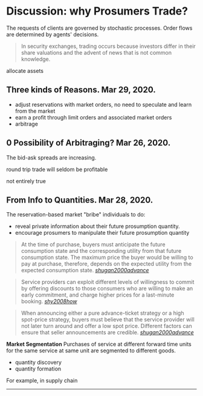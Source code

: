 
# Discussion: why Prosumers Trade?

The requests of clients are governed by stochastic processes. Order flows are determined by agents' decisions.

> In security exchanges, trading occurs because investors differ in their share valuations and the advent of news that is not common knowledge.

allocate assets

## Three kinds of Reasons. Mar 29, 2020.

- adjust reservations with market orders, no need to speculate and learn from the market
- earn a profit through limit orders and associated market orders
- arbitrage


## 0 Possibility of Arbitraging? Mar 26, 2020.

The bid-ask spreads are increasing.

round trip trade will seldom be profitable

not entirely true


## From Info to Quantities. Mar 28, 2020.

The reservation-based market "bribe" individuals to do:

- reveal private information about their future prosumption quantity.
- encourage prosumers to manipulate their future prosumption quantity

> At the time of purchase, buyers must anticipate the future consumption state and the corresponding utility from that future consumption state. The maximum price the buyer would be willing to pay at purchase, therefore, depends on the expected utility from the expected consumption state. [_shugan2000advance_]

> Service providers can exploit different levels of willingness to commit by offering discounts to those consumers who are willing to make an early commitment, and charge higher prices for a last-minute booking. [_shy2008how_]

> When announcing either a pure advance-ticket strategy or a high spot-price strategy, buyers must believe that the service provider will not later turn around and offer a low spot price. Different factors can ensure that seller announcements are credible.  [_shugan2000advance_]

__Market Segmentation__ Purchases of service at different forward time units for the same service at same unit are segmented to different goods.

- quantity discovery
- quantity formation

For example, in supply chain

---

[_shugan2000advance_]: https://github.com/edxu96/symposium/tree/master/src/Rex
[_shy2008how_]: https://github.com/edxu96/symposium/tree/master/src/Man
